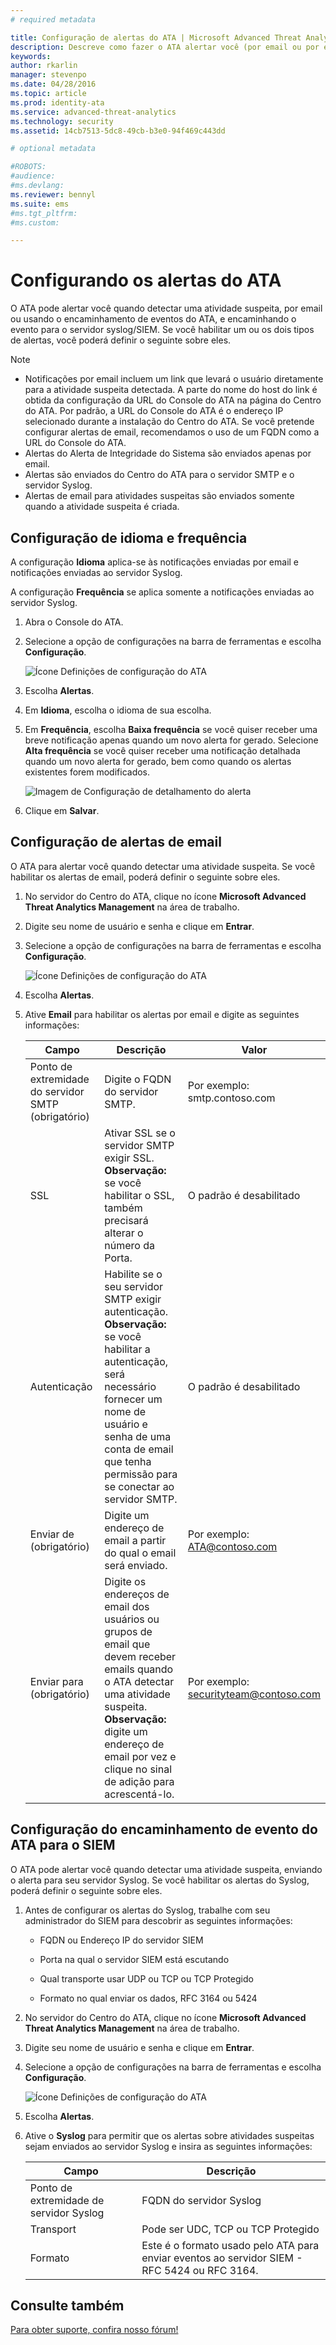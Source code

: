 ```yaml
---
# required metadata

title: Configuração de alertas do ATA | Microsoft Advanced Threat Analytics
description: Descreve como fazer o ATA alertar você (por email ou por encaminhamento de eventos do ATA) quando ele detectar atividades suspeitas 
keywords:
author: rkarlin
manager: stevenpo
ms.date: 04/28/2016
ms.topic: article
ms.prod: identity-ata
ms.service: advanced-threat-analytics
ms.technology: security
ms.assetid: 14cb7513-5dc8-49cb-b3e0-94f469c443dd

# optional metadata

#ROBOTS:
#audience:
#ms.devlang:
ms.reviewer: bennyl
ms.suite: ems
#ms.tgt_pltfrm:
#ms.custom:

---
```


# Configurando os alertas do ATA
O ATA pode alertar você quando detectar uma atividade suspeita, por email ou usando o encaminhamento de eventos do ATA, e encaminhando o evento para o servidor syslog/SIEM. Se você habilitar um ou os dois tipos de alertas, você poderá definir o seguinte sobre eles.

> [!NOTE]
> -   Notificações por email incluem um link que levará o usuário diretamente para a atividade suspeita detectada. A parte do nome do host do link é obtida da configuração da URL do Console do ATA na página do Centro do ATA. Por padrão, a URL do Console do ATA é o endereço IP selecionado durante a instalação do Centro do ATA.  Se você pretende configurar alertas de email, recomendamos o uso de um FQDN como a URL do Console do ATA.
> -   Alertas do Alerta de Integridade do Sistema são enviados apenas por email.
> -   Alertas são enviados do Centro do ATA para o servidor SMTP e o servidor Syslog.
> -   Alertas de email para atividades suspeitas são enviados somente quando a atividade suspeita é criada.

## Configuração de idioma e frequência
A configuração **Idioma** aplica-se às notificações enviadas por email e notificações enviadas ao servidor Syslog.

A configuração **Frequência** se aplica somente a notificações enviadas ao servidor Syslog.

1.  Abra o Console do ATA.

2.  Selecione a opção de configurações na barra de ferramentas e escolha **Configuração**.

    ![Ícone Definições de configuração do ATA](media/ATA-config-icon.JPG)

3.  Escolha **Alertas**.

4.  Em **Idioma**, escolha o idioma de sua escolha.

5.  Em **Frequência**, escolha **Baixa frequência** se você quiser receber uma breve notificação apenas quando um novo alerta for gerado. Selecione **Alta frequência** se você quiser receber uma notificação detalhada quando um novo alerta for gerado, bem como quando os alertas existentes forem modificados.

    ![Imagem de Configuração de detalhamento do alerta](media/ATA-alerts-verbosity-language.png)

6.  Clique em **Salvar**.

## Configuração de alertas de email
O ATA para alertar você quando detectar uma atividade suspeita. Se você habilitar os alertas de email, poderá definir o seguinte sobre eles.

1.  No servidor do Centro do ATA, clique no ícone **Microsoft Advanced Threat Analytics Management** na área de trabalho.

2.  Digite seu nome de usuário e senha e clique em **Entrar**.

3.  Selecione a opção de configurações na barra de ferramentas e escolha **Configuração**.

    ![Ícone Definições de configuração do ATA](media/ATA-config-icon.JPG)

4.  Escolha **Alertas**.

5.  Ative **Email** para habilitar os alertas por email e digite as seguintes informações:

    |Campo|Descrição|Valor|
    |---------|---------------|---------|
    |Ponto de extremidade do servidor SMTP (obrigatório)|Digite o FQDN do servidor SMTP.|Por exemplo:<br />smtp.contoso.com|
    |SSL|Ativar SSL se o servidor SMTP exigir SSL. **Observação:** se você habilitar o SSL, também precisará alterar o número da Porta.|O padrão é desabilitado|
    |Autenticação|Habilite se o seu servidor SMTP exigir autenticação. **Observação:** se você habilitar a autenticação, será necessário fornecer um nome de usuário e senha de uma conta de email que tenha permissão para se conectar ao servidor SMTP.|O padrão é desabilitado|
    |Enviar de (obrigatório)|Digite um endereço de email a partir do qual o email será enviado.|Por exemplo:<br />ATA@contoso.com|
    |Enviar para (obrigatório)|Digite os endereços de email dos usuários ou grupos de email que devem receber emails quando o ATA detectar uma atividade suspeita. **Observação:** digite um endereço de email por vez e clique no sinal de adição para acrescentá-lo.|Por exemplo:<br />securityteam@contoso.com|

## Configuração do encaminhamento de evento do ATA para o SIEM
O ATA pode alertar você quando detectar uma atividade suspeita, enviando o alerta para seu servidor Syslog. Se você habilitar os alertas do Syslog, poderá definir o seguinte sobre eles.

1.  Antes de configurar os alertas do Syslog, trabalhe com seu administrador do SIEM para descobrir as seguintes informações:

    -   FQDN ou Endereço IP do servidor SIEM

    -   Porta na qual o servidor SIEM está escutando

    -   Qual transporte usar UDP ou TCP ou TCP Protegido

    -   Formato no qual enviar os dados, RFC 3164 ou 5424

2.  No servidor do Centro do ATA, clique no ícone **Microsoft Advanced Threat Analytics Management** na área de trabalho.

3.  Digite seu nome de usuário e senha e clique em **Entrar**.

4.  Selecione a opção de configurações na barra de ferramentas e escolha **Configuração**.

    ![Ícone Definições de configuração do ATA](media/ATA-config-icon.JPG)

5.  Escolha **Alertas**.

6.  Ative o **Syslog** para permitir que os alertas sobre atividades suspeitas sejam enviados ao servidor Syslog e insira as seguintes informações:

    |Campo|Descrição|
    |---------|---------------|
    |Ponto de extremidade de servidor Syslog|FQDN do servidor Syslog|
    |Transport|Pode ser UDC, TCP ou TCP Protegido|
    |Formato|Este é o formato usado pelo ATA para enviar eventos ao servidor SIEM - RFC 5424 ou RFC 3164.|

## Consulte também
[Para obter suporte, confira nosso fórum!](https://social.technet.microsoft.com/Forums/security/en-US/home?forum=mata)


<!--HONumber=Apr16_HO2-->


